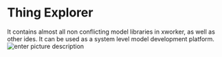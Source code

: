 # Thing Explorer
It contains almost all non conflicting model libraries in xworker, as well as other ides. It can be used as a system level model development platform.
![enter picture description](https://www.xworker.org/files/2021/1012/194652thingexplorer.jpg  "Screenshot. PNG")